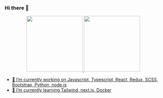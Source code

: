 ### Hi there 👋

<div align="center">
  <a href="https://github.com/DaniloALR">
  <img height="180em" src="https://github-readme-stats.vercel.app/api?username=DaniloALR&show_icons=true&theme=dracula&include_all_commits=true&count_private=true"/>
  <img height="180em" src="https://github-readme-stats.vercel.app/api/top-langs/?username=DaniloALR&layout=compact&langs_count=7&theme=dracula"/>
</div>
    
- 🔭 I’m currently working on Javascript, Typescript, React, Redux, SCSS, Bootstrap, Python, node.js
- 🌱 I’m currently learning Tailwind, next.js, Docker

<!--
**DaniloALR/DaniloALR** is a ✨ _special_ ✨ repository because its `README.md` (this file) appears on your GitHub profile.

Here are some ideas to get you started:



- 👯 I’m looking to collaborate on ...
- 🤔 I’m looking for help with ...
- 💬 Ask me about ...
- 📫 How to reach me: ...
- 😄 Pronouns: ...
- ⚡ Fun fact: ...
-->

